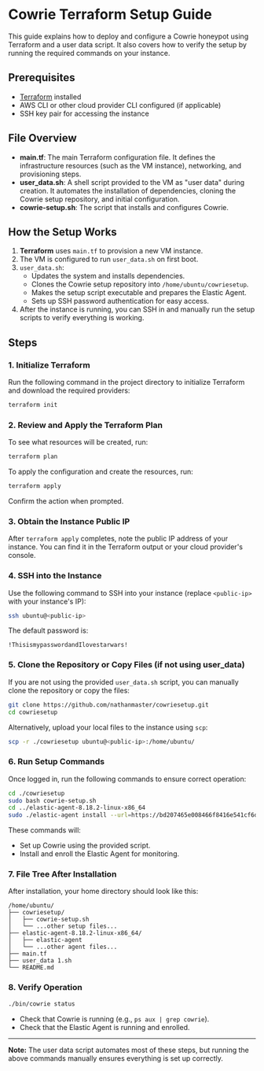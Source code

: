 # Cowrie Terraform Setup Guide

This guide explains how to deploy and configure a Cowrie honeypot using Terraform and a user data script. It also covers how to verify the setup by running the required commands on your instance.

## Prerequisites

- [Terraform](https://www.terraform.io/downloads.html) installed
- AWS CLI or other cloud provider CLI configured (if applicable)
- SSH key pair for accessing the instance

## File Overview

- **main.tf**: The main Terraform configuration file. It defines the infrastructure resources (such as the VM instance), networking, and provisioning steps.
- **user_data.sh**: A shell script provided to the VM as "user data" during creation. It automates the installation of dependencies, cloning the Cowrie setup repository, and initial configuration.
- **cowrie-setup.sh**: The script that installs and configures Cowrie.

## How the Setup Works

1. **Terraform** uses `main.tf` to provision a new VM instance.
2. The VM is configured to run `user_data.sh` on first boot.
3. `user_data.sh`:
   - Updates the system and installs dependencies.
   - Clones the Cowrie setup repository into `/home/ubuntu/cowriesetup`.
   - Makes the setup script executable and prepares the Elastic Agent.
   - Sets up SSH password authentication for easy access.
4. After the instance is running, you can SSH in and manually run the setup scripts to verify everything is working.

## Steps

### 1. Initialize Terraform

Run the following command in the project directory to initialize Terraform and download the required providers:

```bash
terraform init
```

### 2. Review and Apply the Terraform Plan

To see what resources will be created, run:

```bash
terraform plan
```

To apply the configuration and create the resources, run:

```bash
terraform apply
```

Confirm the action when prompted.

### 3. Obtain the Instance Public IP

After `terraform apply` completes, note the public IP address of your instance. You can find it in the Terraform output or your cloud provider's console.

### 4. SSH into the Instance

Use the following command to SSH into your instance (replace `<public-ip>` with your instance's IP):

```bash
ssh ubuntu@<public-ip>
```

The default password is:

```
!ThisismypasswordandIlovestarwars!
```

### 5. Clone the Repository or Copy Files (if not using user_data)

If you are not using the provided `user_data.sh` script, you can manually clone the repository or copy the files:

```bash
git clone https://github.com/nathanmaster/cowriesetup.git
cd cowriesetup
```

Alternatively, upload your local files to the instance using `scp`:

```bash
scp -r ./cowriesetup ubuntu@<public-ip>:/home/ubuntu/
```

### 6. Run Setup Commands

Once logged in, run the following commands to ensure correct operation:

```bash
cd ./cowriesetup
sudo bash cowrie-setup.sh
cd ../elastic-agent-8.18.2-linux-x86_64
sudo ./elastic-agent install --url=https://bd207465e008466f8416e541cf6da0b0.fleet.us-central1.gcp.cloud.es.io:443 --enrollment-token=S21xSE1wWUJWNzFGd0pLaWhQLWU6OFB4Wkd5Yi1TeW04V01qVlprYlZtQQ==
```

These commands will:

- Set up Cowrie using the provided script.
- Install and enroll the Elastic Agent for monitoring.

### 7. File Tree After Installation

After installation, your home directory should look like this:

```
/home/ubuntu/
├── cowriesetup/
│   ├── cowrie-setup.sh
│   └── ...other setup files...
├── elastic-agent-8.18.2-linux-x86_64/
│   ├── elastic-agent
│   └── ...other agent files...
├── main.tf
├── user_data 1.sh
└── README.md
```

### 8. Verify Operation

```bash
./bin/cowrie status
```
- Check that Cowrie is running (e.g., `ps aux | grep cowrie`).
- Check that the Elastic Agent is running and enrolled.

---

**Note:** The user data script automates most of these steps, but running the above commands manually ensures everything is set up correctly.




